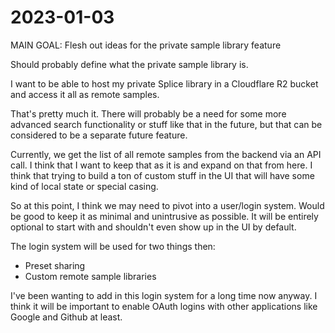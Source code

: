 # 2023-01-03

MAIN GOAL: Flesh out ideas for the private sample library feature

Should probably define what the private sample library is.

I want to be able to host my private Splice library in a Cloudflare R2 bucket and access it all as remote samples.

That's pretty much it.  There will probably be a need for some more advanced search functionality or stuff like that in the future, but that can be considered to be a separate future feature.

Currently, we get the list of all remote samples from the backend via an API call.  I think that I want to keep that as it is and expand on that from here.  I think that trying to build a ton of custom stuff in the UI that will have some kind of local state or special casing.

So at this point, I think we may need to pivot into a user/login system.  Would be good to keep it as minimal and unintrusive as possible.  It will be entirely optional to start with and shouldn't even show up in the UI by default.

The login system will be used for two things then:

 * Preset sharing
 * Custom remote sample libraries

I've been wanting to add in this login system for a long time now anyway.  I think it will be important to enable OAuth logins with other applications like Google and Github at least.
